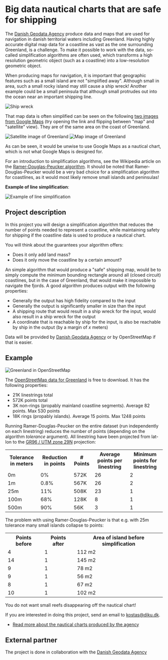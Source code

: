 # Big data nautical charts that are safe for shipping

The [Danish Geodata Agency](http://www.gst.dk/English/) produce data and maps that are used for navigation in danish territorial waters including Greenland. Having highly accurate digital map data for a coastline as vast as the one surrounding Greenland, is a challenge. To make it possible to work with the data, so-called simplification algorithms are often used, which transforms a high resolution geometric object (such as a coastline) into a low-resolution geometric object.

When producing maps for navigation, it is important that geographic features such as a small island are not "simplified away". Although small in area, such a small rocky island may still cause a ship wreck! Another example could be a small peninsula that although small protrudes out into the ocean near an important shipping line.

![Ship wreck](http://upload.wikimedia.org/wikipedia/commons/thumb/c/cc/8_-_AmStar_7.JPG/360px-8_-_AmStar_7.JPG)

That map data is often simplified can be seen on the following [two images from Google Maps](https://maps.google.com/?ll=64.016452,-51.627846&spn=0.098822,0.363579&t=h&z=12) (try opening the link and flipping between "map" and "satellite" view). They are of the same area on the coast of Greenland.

![Satellite image of Greenland](http://i.imm.io/SdqG.png)  ![Map image of Greenland](http://i.imm.io/SdqU.png) 

As can be seen, it would be unwise to use Google Maps as a nautical chart, which is not what Google Maps is designed for.

For an introduction to simplification algorithms, see the Wikipedia article on the [Ramer-Douglas-Peucker algorithm](http://en.wikipedia.org/wiki/Ramer%E2%80%93Douglas%E2%80%93Peucker_algorithm). It should be noted that Ramer-Douglas-Peucker would be a very bad choice for a simplification algorithm for coastlines, as it would most likely remove small islands and peninsulas!

**Example of line simplification**:

![Example of line simplification](http://upload.wikimedia.org/wikipedia/commons/thumb/3/30/Douglas-Peucker_animated.gif/220px-Douglas-Peucker_animated.gif)

## Project description

In this project you will design a simplification algorithm that reduces the number of points needed to represent a coastline, while maintaining safety for shipping if the coastline data is used to produce a nautical chart.

You will think about the guarantees your algorithm offers:

* Does it only add land mass?
* Does it only move the coastline by a certain amount?

An simple algorithm that would produce a "safe" shipping map, would be to simply compute the minimum bounding rectangle around all (closed circuit) coastlines, but in the case of Greenland, that would make it impossible to navigate the fjords. A good algorithm produces output with the following properties:

* Generally the output has high fidelity compared to the input
* Generally the output is significantly smaller in size than the input
* A shipping route that would result in a ship wreck for the input, would also result in a ship wreck for the output
* A coordinate that is reachable by ship for the input, is also be reachable by ship in the output (by a margin of *x* meters)

Data will be provided by [Danish Geodata Agency](http://www.gst.dk/English/) or by OpenStreetMap if that is easier.

## Example

![Greenland in OpenStreetMap](http://a.tile.openstreetmap.org/1/0/0.png)

The [OpenStreetMap data for Greenland](http://download.cloudmade.com/americas/northern_america/greenland#downloads_breadcrumbs) is free to download. It has the following properties:

* 21K linestrings total
* 572K points total
* 3K non-rings (propably mainland coastline segments). Average 82 points. Max 530 points
* 18K rings (propably islands). Average 15 points. Max 1248 points

Running Ramer-Douglas-Peucker on the entire dataset (run independently on each linestring) reduces the number of points (depending on the algorithm *tolerance* argument). All linestring have been projected from lat-lon to the [GR96 / UTM zone 29N](http://georepository.com/crs_3189/GR96-UTM-zone-29N.html) projection:

<table>
	<tr>
		<th>Tolerance in meters</th>
		<th>Reduction in points</th>
		<th># Points</th>
		<th>Average points per linestring</th>
		<th>Minimum points for linestring</th>		
	</tr>
	<tr>
		<td>0m</td>
		<td>0%</td>
		<td>572K</td>
		<td>26</td>
		<td>2</td>
	</tr>
	<tr>
		<td>1m</td>
		<td>0.8%</td>
		<td>567K</td>
		<td>26</td>
		<td>2</td>
	</tr>
	<tr>
		<td>25m</td>
		<td>11%</td>
		<td>508K</td>
		<td>23</td>
		<td>1</td>
	</tr>
	<tr>
		<td>100m</td>
		<td>68%</td>
		<td>128K</td>
		<td>8</td>
		<td>1</td>
	</tr>
	<tr>
		<td>500m</td>
		<td>90%</td>
		<td>56K</td>
		<td>3</td>
		<td>1</td>
	</tr>
</table>

The problem with using Ramer-Douglas-Peucker is that e.g. with 25m tolerance many small islands collapse to points:

<table>
	<tr>
		<th>Points before</th>
		<th>Points after</th>
		<th>Area of island before simplification</th>
	</tr>
	<tr>
		<td>4</td>
		<td>1</td>
		<td>112 m2</td>		
	</tr>
	<tr>
		<td>14</td>
		<td>1</td>
		<td>145 m2</td>		
	</tr>
	<tr>
		<td>9</td>
		<td>1</td>
		<td>78 m2</td>		
	</tr>
	<tr>
		<td>9</td>
		<td>1</td>
		<td>56 m2</td>		
	</tr>
	<tr>
		<td>8</td>
		<td>1</td>
		<td>67 m2</td>		
	</tr>
	<tr>
		<td>10</td>
		<td>1</td>
		<td>102 m2</td>		
	</tr>
</table>

You do not want small reefs disappearing off the nautical chart!

If you are interested in doing this project, send an email to kostas@diku.dk.

* [Read more about the nautical charts produced by the agency](http://www.gst.dk/English/NauticalChartsandNavigation/)


## External partner

The project is done in collaboration with the [Danish Geodata Agency](http://www.gst.dk/English/)


